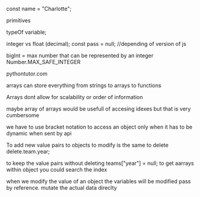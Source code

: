 const name = "Charlotte";

primitives

typeOf variable;

integer vs float (decimal);
const pass = null; //depending of version of js

bigInt = max number that can be represented by an integer
Number.MAX_SAFE_INTEGER

pythontutor.com


arrays can store everything from strings to arrays to functions

Arrays dont allow for scalability or order of information

maybe array of arrays would be usefull of accesing idexes but that is very cumbersome

we have to use bracket notation to access an object only when it has to be dynamic when sent by api

To add new value pairs to objects
to modify is the same
to delete
delete.team.year;

to keep the value pairs without deleting
teams["year"] = null;
to get aarrays within object you could search the index

when we modify the value of an object the variables will be modified pass by reference. mutate the actual data direclty
